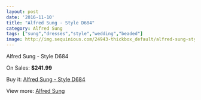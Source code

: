 ```yaml
---
layout: post
date: '2016-11-10'
title: "Alfred Sung - Style D684"
category: Alfred Sung
tags: ["sung","dresses","style","wedding","beaded"]
image: http://img.sequinious.com/24943-thickbox_default/alfred-sung-style-d684.jpg
---
```

Alfred Sung - Style D684

On Sales: **$241.99**
<a href="https://www.sequinious.com/alfred-sung/10462-alfred-sung-style-d684.html"><amp-img layout="responsive" width="600" height="600" src="//img.sequinious.com/24943-thickbox_default/alfred-sung-style-d684.jpg" alt="Alfred Sung - Style D684 0" /></a>
<a href="https://www.sequinious.com/alfred-sung/10462-alfred-sung-style-d684.html"><amp-img layout="responsive" width="600" height="600" src="//img.sequinious.com/24944-thickbox_default/alfred-sung-style-d684.jpg" alt="Alfred Sung - Style D684 1" /></a>
<a href="https://www.sequinious.com/alfred-sung/10462-alfred-sung-style-d684.html"><amp-img layout="responsive" width="600" height="600" src="//img.sequinious.com/24945-thickbox_default/alfred-sung-style-d684.jpg" alt="Alfred Sung - Style D684 2" /></a>

Buy it: [Alfred Sung - Style D684](https://www.sequinious.com/alfred-sung/10462-alfred-sung-style-d684.html "Alfred Sung - Style D684")

View more: [Alfred Sung](https://www.sequinious.com/35-alfred-sung "Alfred Sung")